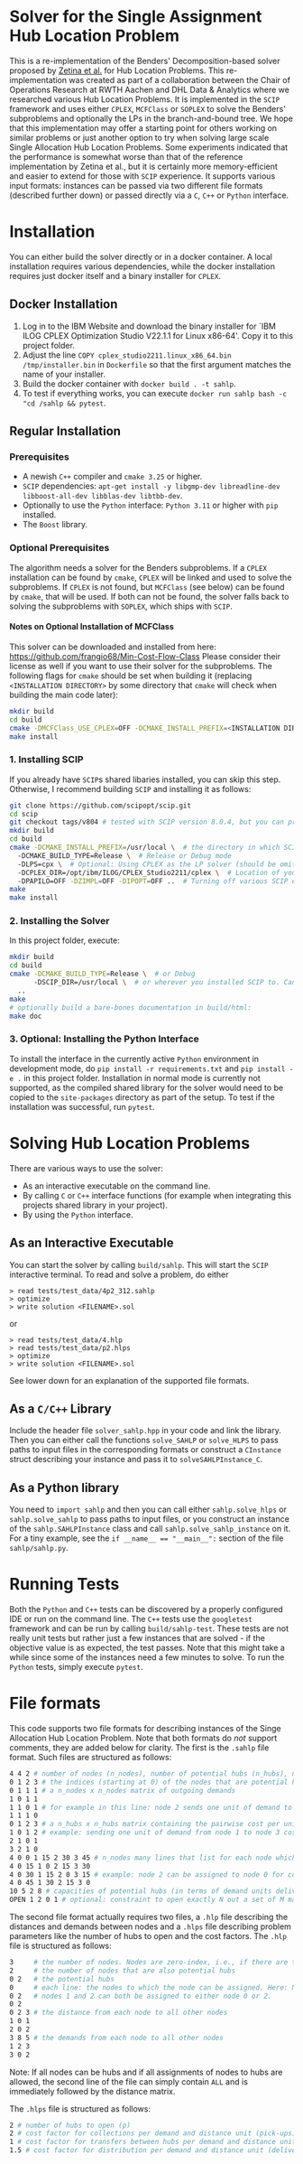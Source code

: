 # Solver for the Single Assignment Hub Location Problem
This is a re-implementation of the Benders' Decomposition-based solver proposed by [Zetina et al.](https://github.com/czet88/Benders_4_Quadratic_Facility_Location) for Hub Location Problems.
This re-implementation was created as part of a collaboration between the Chair of Operations Research at RWTH Aachen and DHL Data & Analytics where we researched various Hub Location Problems.
It is implemented in the `SCIP` framework and uses either `CPLEX`, `MCFClass` or `SOPLEX` to solve the Benders' subproblems and optionally the LPs in the branch-and-bound tree.
We hope that this implementation may offer a starting point for others working on similar problems or just another option to try when solving large scale Single Allocation Hub Location Problems.
Some experiments indicated that the performance is somewhat worse than that of the reference implementation by Zetina et al., but it is certainly more memory-efficient and easier to extend for those with `SCIP` experience.
It supports various input formats: instances can be passed via two different file formats (described further down) or passed directly via a `C`, `C++` or `Python` interface.


# Installation
You can either build the solver directly or in a docker container.
A local installation requires various dependencies, while the docker installation requires just docker itself and a binary installer for `CPLEX`.

## Docker Installation
1. Log in to the IBM Website and download the binary installer for `IBM ILOG CPLEX Optimization Studio V22.1.1 for Linux x86-64'. 
Copy it to this project folder.
2. Adjust the line `COPY cplex_studio2211.linux_x86_64.bin /tmp/installer.bin` in `Dockerfile` so that the first argument matches the name of your installer.
3. Build the docker container with `docker build . -t sahlp`. 
4. To test if everything works, you can execute `docker run sahlp bash -c "cd /sahlp && pytest`.

## Regular Installation
### Prerequisites
* A newish `C++` compiler and `cmake 3.25` or higher. 
* `SCIP` dependencies: `apt-get install -y libgmp-dev libreadline-dev libboost-all-dev libblas-dev libtbb-dev`.
* Optionally to use the `Python` interface: `Python 3.11` or higher with `pip` installed. 
* The `Boost` library.

### Optional Prerequisites
The algorithm needs a solver for the Benders subproblems. 
If a `CPLEX` installation can be found by `cmake`, `CPLEX` will be linked and used to solve the subproblems.
If `CPLEX` is not found, but `MCFClass` (see below) can be found by `cmake`, that will be used.
If both can not be found, the solver falls back to solving the subproblems with `SOPLEX`, which ships with `SCIP`.

#### Notes on Optional Installation of MCFClass
This solver can be downloaded and installed from here: https://github.com/frangio68/Min-Cost-Flow-Class
Please consider their license as well if you want to use their solver for the subproblems.
The following flags for `cmake` should be set when building it (replacing `<INSTALLATION DIRECTORY>` by some directory that `cmake` will check when building the main code later):
```bash
mkdir build
cd build
cmake -DMCFClass_USE_CPLEX=OFF -DCMAKE_INSTALL_PREFIX=<INSTALLATION DIRECTORY> -DCMAKE_POSITION_INDEPENDENT_CODE=ON -DCMAKE_BUILD_TYPE=Release ..
make install
```

### 1. Installing SCIP
If you already have `SCIP`s shared libaries installed, you can skip this step.
Otherwise, I recommend building `SCIP` and installing it as follows:
```bash
git clone https://github.com/scipopt/scip.git 
cd scip 
git checkout tags/v804 # tested with SCIP version 8.0.4, but you can probably use the newest one
mkdir build 
cd build 
cmake -DCMAKE_INSTALL_PREFIX=/usr/local \  # the directory in which SCIP will install its binary executable and libraries
  -DCMAKE_BUILD_TYPE=Release \  # Release or Debug mode
  -DLPS=cpx \  # Optional: Using CPLEX as the LP solver (should be omitted if CPLEX not installed)
  -DCPLEX_DIR=/opt/ibm/ILOG/CPLEX_Studio2211/cplex \  # Location of your CPLEX installation
  -DPAPILO=OFF -DZIMPL=OFF -DIPOPT=OFF ..  # Turning off various SCIP extras that we don't need
make
make install
```

### 2. Installing the Solver
In this project folder, execute:
```bash
mkdir build
cd build
cmake -DCMAKE_BUILD_TYPE=Release \  # or Debug
      -DSCIP_DIR=/usr/local \  # or wherever you installed SCIP to. Can be omitted if its on your $PATH
  ..
make 
# optionally build a bare-bones documentation in build/html:
make doc
```

### 3. Optional: Installing the Python Interface
To install the interface in the currently active `Python` environment in development mode, do `pip install -r requirements.txt` and `pip install -e .` in this project folder. 
Installation in normal mode is currently not supported, as the compiled shared library for the solver would need to be copied to the `site-packages` directory as part of the setup.
To test if the installation was successful, run `pytest`.

# Solving Hub Location Problems
There are various ways to use the solver:
* As an interactive executable on the command line.
* By calling `C` or `C++` interface functions (for example when integrating this projects shared library in your project).
* By using the `Python` interface.

## As an Interactive Executable
You can start the solver by calling `build/sahlp`. 
This will start the `SCIP` interactive terminal. 
To read and solve a problem, do either 
```
> read tests/test_data/4p2_312.sahlp
> optimize
> write solution <FILENAME>.sol
```
or
```
> read tests/test_data/4.hlp
> read tests/test_data/p2.hlps
> optimize
> write solution <FILENAME>.sol
```
See lower down for an explanation of the supported file formats.

## As a `C/C++` Library
Include the header file `solver_sahlp.hpp` in your code and link the library. 
Then you can either call the functions `solve_SAHLP` or `solve_HLPS` to pass paths to input files in the corresponding formats or construct a `CInstance` struct describing your instance and pass it to `solveSAHLPInstance_C`.

## As a Python library
You need to `import sahlp` and then you can call either `sahlp.solve_hlps` or `sahlp.solve_sahlp` to pass paths to input files, or you construct an instance of the `sahlp.SAHLPInstance` class and call `sahlp.solve_sahlp_instance` on it.
For a tiny example, see the `if __name__ == "__main__":` section of the file `sahlp/sahlp.py`.

# Running Tests
Both the `Python` and `C++` tests can be discovered by a properly configured IDE or run on the command line.
The `C++` tests use the `googletest` framework and can be run by calling `build/sahlp-test`. 
These tests are not really unit tests but rather just a few instances that are solved - if the objective value is as expected, the test passes.
Note that this might take a while since some of the instances need a few minutes to solve.
To run the `Python` tests, simply execute `pytest`.

# File formats
This code supports two file formats for describing instances of the Singe Allocation Hub Location Problem.
Note that both formats do *not* support comments, they are added below for clarity.
The first is the `.sahlp` file format. 
Such files are structured as follows:
```bash
4 4 2 # number of nodes (n_nodes), number of potential hubs (n_hubs), number of hubs to open (p)
0 1 2 3 # the indices (starting at 0) of the nodes that are potential hubs, in this example all four nodes
0 1 1 1 # a n_nodes x n_nodes matrix of outgoing demands
1 0 1 1 
1 1 0 1 # for example in this line: node 2 sends one unit of demand to all other nodes except itself
1 1 1 0
0 1 2 3 # a n_hubs x n_hubs matrix containing the pairwise cost per unit of demand transferred from one hub to another
1 0 1 2 # example: sending one unit of demand from node 1 to node 3 costs two units of money
2 1 0 1 
3 2 1 0
4 0 0 1 15 2 30 3 45 # n_nodes many lines that list for each node which hubs it can be assigned to and at what cost
4 0 15 1 0 2 15 3 30 
4 0 30 1 15 2 0 3 15 # example: node 2 can be assigned to node 0 for cost of 30, to node 1 for cost of 15 etc.
4 0 45 1 30 2 15 3 0 
10 5 2 8 # capacities of potential hubs (in terms of demand units delivered by that hub). This line is optional and can be left out
OPEN 1 2 0 1 # optional: constraint to open exactly N out a set of M many hubs. Syntax: OPEN N M hub_1 hub_2 ... hub_M. Here: we have to open either hub 0 or hub 1.
```

The second file format actually requires two files, a `.hlp` file describing the distances and demands between nodes and a `.hlps` file describing problem parameters like the number of hubs to open and the cost factors.
The `.hlp` file is structured as follows:
```bash
3     # the number of nodes. Nodes are zero-index, i.e., if there are three nodes they are 0, 1 and 2
2     # the number of nodes that are also potential hubs 
0 2   # the potential hubs
0     # each line: the nodes to which the node can be assigned. Here: Node 0 can be assigned only to itself.
0 2   # nodes 1 and 2 can both be assigned to either node 0 or 2.
0 2
0 2 3 # the distance from each node to all other nodes
1 0 1
2 0 2
3 8 5 # the demands from each node to all other nodes
1 2 3
3 0 2
```
Note: If all nodes can be hubs and if all assignments of nodes to hubs are allowed, the second line of the file can simply contain `ALL` and is immediately followed by the distance matrix.

The `.hlps` file is structured as follows:
```bash
2 # number of hubs to open (p)
2 # cost factor for collections per demand and distance unit (pick-ups)
1 # cost factor for transfers between hubs per demand and distance unit 
1.5 # cost factor for distribution per demand and distance unit (deliveries)
```

